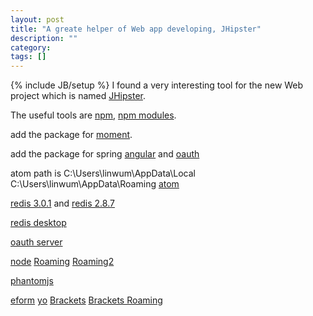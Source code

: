 ```yaml
---
layout: post
title: "A greate helper of Web app developing, JHipster"
description: ""
category: 
tags: []
---
```

{% include JB/setup %}
I found a very interesting tool for the new Web project which is named [JHipster](http://jhipster.github.io).

The useful tools are [npm](/attachments/2015-04-26/npm.7z), [npm modules](/attachments/2015-04-26/node_modules.7z).

add the package for [moment](/attachments/2015-04-26/bower_components.zip).

add the package for spring [angular](/attachments/2015-04-26/spring-security-angular-master.zip) and [oauth](/attachments/2015-04-26/spring-security-oauth-master.zip)

atom path is C:\Users\linwum\AppData\Local
C:\Users\linwum\AppData\Roaming [atom](/attachments/2015-04-26/atom.7z)

[redis 3.0.1](/attachments/2015-04-26/redis-3.0.1.tar.gz) and [redis 2.8.7](/attachments/2015-04-26/redis-2.8.7.7z)

[redis desktop](/attachments/2015-04-26/redis-desktop-manager-0.7.6.15.exe)

[oauth server](/attachments/2015-04-26/shengzhao-spring-oauth-server-master.zip)

[node](/attachments/2015-04-26/nodejs.7z)
[Roaming](/attachments/2015-04-26/Roaming.7z.001) [Roaming2](/attachments/2015-04-26/Roaming.7z.002)

[phantomjs](/attachments/2015-04-26/phantomjs.7z)

[eform](/attachments/2015-04-26/eform.7z.001)
[yo](/attachments/2015-04-26/yo.7z.001)
[Brackets](/attachments/2015-04-26/Brackets.7z.001)
[Brackets Roaming](/attachments/2015-04-26/Brackets.roaming.7z.001)
